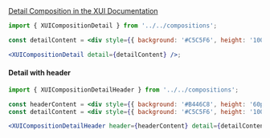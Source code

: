 <!-- Detail -->
<div class="xui-margin-vertical">
	<a href="../section-compositions-detail.html" isDocLink>Detail Composition in the XUI Documentation</a>
</div>

```jsx harmony
import { XUICompositionDetail } from '../../compositions';

const detailContent = <div style={{ background: '#C5C5F6', height: '100px' }}></div>;

<XUICompositionDetail detail={detailContent} />;
```

#### Detail with header

```jsx harmony
import { XUICompositionDetailHeader } from '../../compositions';

const headerContent = <div style={{ background: '#B446C8', height: '60px' }}></div>;
const detailContent = <div style={{ background: '#C5C5F6', height: '100px' }}></div>;

<XUICompositionDetailHeader header={headerContent} detail={detailContent} />;
```

